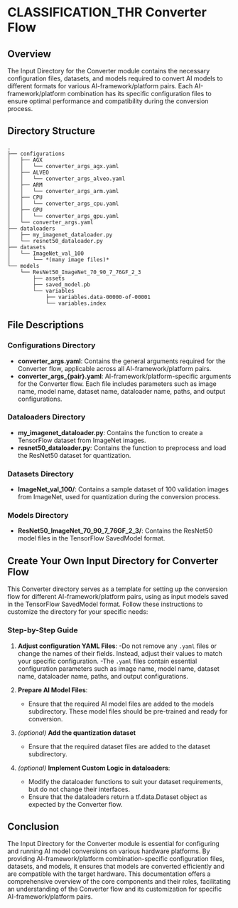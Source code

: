 # CLASSIFICATION_THR Converter Flow

## Overview

The Input Directory for the Converter module contains the necessary configuration files, datasets, and models required to convert AI models to different formats for various AI-framework/platform pairs. Each AI-framework/platform combination has its specific configuration files to ensure optimal performance and compatibility during the conversion process.

## Directory Structure

```
.
├── configurations
│   ├── AGX
│   │   └── converter_args_agx.yaml
│   ├── ALVEO
│   │   └── converter_args_alveo.yaml
│   ├── ARM
│   │   └── converter_args_arm.yaml
│   ├── CPU
│   │   └── converter_args_cpu.yaml
│   ├── GPU
│   │   └── converter_args_gpu.yaml
│   └── converter_args.yaml
├── dataloaders
│   ├── my_imagenet_dataloader.py
│   └── resnet50_dataloader.py
├── datasets
│   └── ImageNet_val_100
│       └── *(many image files)*
└── models
    └── ResNet50_ImageNet_70_90_7_76GF_2_3
        ├── assets
        ├── saved_model.pb
        └── variables
            ├── variables.data-00000-of-00001
            └── variables.index
```

## File Descriptions

### Configurations Directory

- **converter_args.yaml**: Contains the general arguments required for the Converter flow, applicable across all AI-framework/platform pairs.
- **converter_args_{pair}.yaml**: AI-framework/platform-specific arguments for the Converter flow. Each file includes parameters such as image name, model name, dataset name, dataloader name, paths, and output configurations.

### Dataloaders Directory

- **my_imagenet_dataloader.py**: Contains the function to create a TensorFlow dataset from ImageNet images.
- **resnet50_dataloader.py**: Contains the function to preprocess and load the ResNet50 dataset for quantization.

### Datasets Directory

- **ImageNet_val_100/**: Contains a sample dataset of 100 validation images from ImageNet, used for quantization during the conversion process.

### Models Directory

- **ResNet50_ImageNet_70_90_7_76GF_2_3/**: Contains the ResNet50 model files in the TensorFlow SavedModel format.

## Create Your Own Input Directory for Converter Flow

This Converter directory serves as a template for setting up the conversion flow for different AI-framework/platform pairs, using as input models saved in the TensorFlow SavedModel format. Follow these instructions to customize the directory for your specific needs:

### Step-by-Step Guide

1. **Adjust configuration YAML Files**:
    -Do not remove any `.yaml` files or change the names of their fields. Instead, adjust their values to match your specific configuration.
    -The `.yaml` files contain essential configuration parameters such as image name, model name, dataset name, dataloader name, paths, and output configurations.

2. **Prepare AI Model Files**:
    - Ensure that the required AI model files are added to the models subdirectory. These model files should be pre-trained and ready for conversion.

3. *(optional)* **Add the quantization dataset** 
    -  Ensure that the required dataset files are added to the dataset subdirectory.

4. *(optional)* **Implement Custom Logic in dataloaders**:
    - Modify the dataloader functions to suit your dataset requirements, but do not change their interfaces.
    - Ensure that the dataloaders return a tf.data.Dataset object as expected by the Converter flow.

## Conclusion

The Input Directory for the Converter module is essential for configuring and running AI model conversions on various hardware platforms. By providing AI-framework/platform combination-specific configuration files, datasets, and models, it ensures that models are converted efficiently and are compatible with the target hardware. This documentation offers a comprehensive overview of the core components and their roles, facilitating an understanding of the Converter flow and its customization for specific AI-framework/platform pairs.
